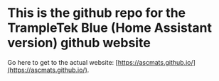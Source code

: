# This is the github repo for the TrampleTek Blue (Home Assistant version) github website

Go here to get to the actual website: [https://ascmats.github.io/](https://ascmats.github.io/).
